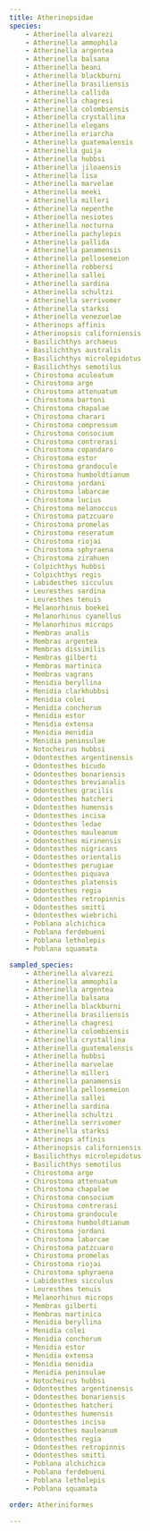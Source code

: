 ```yaml
---
title: Atherinopsidae
species:
    - Atherinella alvarezi
    - Atherinella ammophila
    - Atherinella argentea
    - Atherinella balsana
    - Atherinella beani
    - Atherinella blackburni
    - Atherinella brasiliensis
    - Atherinella callida
    - Atherinella chagresi
    - Atherinella colombiensis
    - Atherinella crystallina
    - Atherinella elegans
    - Atherinella eriarcha
    - Atherinella guatemalensis
    - Atherinella guija
    - Atherinella hubbsi
    - Atherinella jiloaensis
    - Atherinella lisa
    - Atherinella marvelae
    - Atherinella meeki
    - Atherinella milleri
    - Atherinella nepenthe
    - Atherinella nesiotes
    - Atherinella nocturna
    - Atherinella pachylepis
    - Atherinella pallida
    - Atherinella panamensis
    - Atherinella pellosemeion
    - Atherinella robbersi
    - Atherinella sallei
    - Atherinella sardina
    - Atherinella schultzi
    - Atherinella serrivomer
    - Atherinella starksi
    - Atherinella venezuelae
    - Atherinops affinis
    - Atherinopsis californiensis
    - Basilichthys archaeus
    - Basilichthys australis
    - Basilichthys microlepidotus
    - Basilichthys semotilus
    - Chirostoma aculeatum
    - Chirostoma arge
    - Chirostoma attenuatum
    - Chirostoma bartoni
    - Chirostoma chapalae
    - Chirostoma charari
    - Chirostoma compressum
    - Chirostoma consocium
    - Chirostoma contrerasi
    - Chirostoma copandaro
    - Chirostoma estor
    - Chirostoma grandocule
    - Chirostoma humboldtianum
    - Chirostoma jordani
    - Chirostoma labarcae
    - Chirostoma lucius
    - Chirostoma melanoccus
    - Chirostoma patzcuaro
    - Chirostoma promelas
    - Chirostoma reseratum
    - Chirostoma riojai
    - Chirostoma sphyraena
    - Chirostoma zirahuen
    - Colpichthys hubbsi
    - Colpichthys regis
    - Labidesthes sicculus
    - Leuresthes sardina
    - Leuresthes tenuis
    - Melanorhinus boekei
    - Melanorhinus cyanellus
    - Melanorhinus microps
    - Membras analis
    - Membras argentea
    - Membras dissimilis
    - Membras gilberti
    - Membras martinica
    - Membras vagrans
    - Menidia beryllina
    - Menidia clarkhubbsi
    - Menidia colei
    - Menidia conchorum
    - Menidia estor
    - Menidia extensa
    - Menidia menidia
    - Menidia peninsulae
    - Notocheirus hubbsi
    - Odontesthes argentinensis
    - Odontesthes bicudo
    - Odontesthes bonariensis
    - Odontesthes brevianalis
    - Odontesthes gracilis
    - Odontesthes hatcheri
    - Odontesthes humensis
    - Odontesthes incisa
    - Odontesthes ledae
    - Odontesthes mauleanum
    - Odontesthes mirinensis
    - Odontesthes nigricans
    - Odontesthes orientalis
    - Odontesthes perugiae
    - Odontesthes piquava
    - Odontesthes platensis
    - Odontesthes regia
    - Odontesthes retropinnis
    - Odontesthes smitti
    - Odontesthes wiebrichi
    - Poblana alchichica
    - Poblana ferdebueni
    - Poblana letholepis
    - Poblana squamata

sampled_species:
    - Atherinella alvarezi
    - Atherinella ammophila
    - Atherinella argentea
    - Atherinella balsana
    - Atherinella blackburni
    - Atherinella brasiliensis
    - Atherinella chagresi
    - Atherinella colombiensis
    - Atherinella crystallina
    - Atherinella guatemalensis
    - Atherinella hubbsi
    - Atherinella marvelae
    - Atherinella milleri
    - Atherinella panamensis
    - Atherinella pellosemeion
    - Atherinella sallei
    - Atherinella sardina
    - Atherinella schultzi
    - Atherinella serrivomer
    - Atherinella starksi
    - Atherinops affinis
    - Atherinopsis californiensis
    - Basilichthys microlepidotus
    - Basilichthys semotilus
    - Chirostoma arge
    - Chirostoma attenuatum
    - Chirostoma chapalae
    - Chirostoma consocium
    - Chirostoma contrerasi
    - Chirostoma grandocule
    - Chirostoma humboldtianum
    - Chirostoma jordani
    - Chirostoma labarcae
    - Chirostoma patzcuaro
    - Chirostoma promelas
    - Chirostoma riojai
    - Chirostoma sphyraena
    - Labidesthes sicculus
    - Leuresthes tenuis
    - Melanorhinus microps
    - Membras gilberti
    - Membras martinica
    - Menidia beryllina
    - Menidia colei
    - Menidia conchorum
    - Menidia estor
    - Menidia extensa
    - Menidia menidia
    - Menidia peninsulae
    - Notocheirus hubbsi
    - Odontesthes argentinensis
    - Odontesthes bonariensis
    - Odontesthes hatcheri
    - Odontesthes humensis
    - Odontesthes incisa
    - Odontesthes mauleanum
    - Odontesthes regia
    - Odontesthes retropinnis
    - Odontesthes smitti
    - Poblana alchichica
    - Poblana ferdebueni
    - Poblana letholepis
    - Poblana squamata

order: Atheriniformes

---
```

